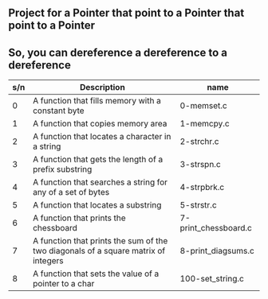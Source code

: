 ## Project for a Pointer that point to a Pointer that point to a Pointer

## So, you can dereference a dereference to a dereference

| s/n | Description                                                                        | name                 |
| --- | ---------------------------------------------------------------------------------- | -------------------- |
| 0   | A function that fills memory with a constant byte                                  | 0-memset.c           |
| 1   | A function that copies memory area                                                 | 1-memcpy.c           |
| 2   | A function that locates a character in a string                                    | 2-strchr.c           |
| 3   | A function that gets the length of a prefix substring                              | 3-strspn.c           |
| 4   | A function that searches a string for any of a set of bytes                        | 4-strpbrk.c          |
| 5   | A function that locates a substring                                                | 5-strstr.c           |
| 6   | A function that prints the chessboard                                              | 7-print_chessboard.c |
| 7   | A function that prints the sum of the two diagonals of a square matrix of integers | 8-print_diagsums.c   |
| 8   | A function that sets the value of a pointer to a char                              | 100-set_string.c     |

